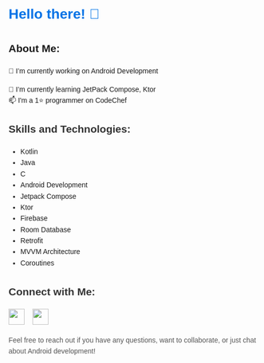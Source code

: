 <body style="font-family: 'Arial', sans-serif; line-height: 1.6; margin: 20px;">

  <h1 style="color: #0073e6;">Hello there! 👋</h1>
<h2>About Me:</h2> 
🔭 I’m currently working on Android Development

🌱 I’m currently learning JetPack Compose, Ktor<br>
📫 I'm a 1⭐ programmer on CodeChef

<h2 style="color: #333;">Skills and Technologies:</h2>
    <ul>
        <li>Kotlin</li>
        <li>Java</li>
        <li>C</li>
        <li>Android Development</li>
        <li>Jetpack Compose</li>
        <li>Ktor</li>
        <li>Firebase</li>
        <li>Room Database</li>
        <li>Retrofit</li>
        <li>MVVM Architecture</li>
        <li>Coroutines</li>
    </ul>
    <h2 style="color: #333;">Connect with Me:</h2>
        <a href="https://www.instagram.com/sankalpsaxena9/" target="_blank" style="text-decoration: none; color: #fff;"><img height="32px" src="https://www.pngkey.com/png/full/3-31957_instagram-logo-instagram-logo-with-words.png" alt="Instagram"></a>&nbsp;&nbsp;&nbsp;
    <a href="https://in.linkedin.com/in/sankalp-saxena-424777270" target="_blank" style="text-decoration: none; color: #fff;"><img height="32px" bg-color="#ffffff"src="https://freelogopng.com/images/all_img/1656958733linkedin-logo-png.png" alt="Linkedin"></a>
    <p style="color: #555;">Feel free to reach out if you have any questions, want to collaborate, or just chat about Android development!</p>

</body>
